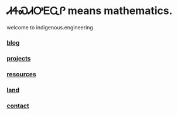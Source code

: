 # ᏗᏎᏍᏗᎤᎬᏩᎵ means mathematics.

welcome to indigenous.engineering

### [blog](https://IndigenousEngineering.github.io/blog/home.html)
### [projects](https://IndigenousEngineering.github.io/projects/all.html)
### [resources](https://IndigenousEngineering.github.io/resources/all.html)
### [land](https://IndigenousEngineering.github.io/resources/land/about.html)
### [contact](https://IndigenousEngineering.github.io/about/contact.html)
